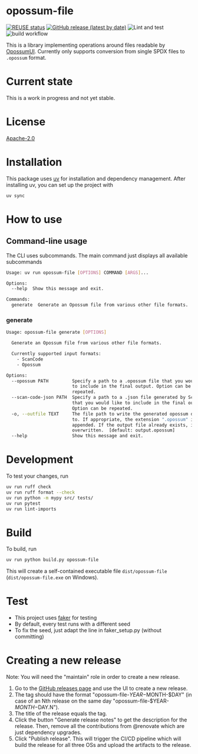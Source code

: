 <!--
SPDX-FileCopyrightText: TNG Technology Consulting GmbH <https://www.tngtech.com>

SPDX-License-Identifier: Apache-2.0
-->

# opossum-file

[![REUSE status](https://api.reuse.software/badge/git.fsfe.org/reuse/api)](https://api.reuse.software/info/git.fsfe.org/reuse/api)
[![GitHub release (latest by date)](https://img.shields.io/github/v/release/opossum-tool/opossum-file)](https://github.com/opossum-tool/opossum-file/releases/latest)
![Lint and test](https://github.com/opossum-tool/opossum-file/actions/workflows/lint_and_run_tests.yml/badge.svg)
![build workflow](https://github.com/opossum-tool/opossum-file/actions/workflows/build-and-e2e-test.yml/badge.svg)

This is a library implementing operations around files readable by [OpossumUI](https://github.com/opossum-tool/OpossumUI/).
Currently only supports conversion from single SPDX files to `.opossum` format.

# Current state

This is a work in progress and not yet stable.

# License

[Apache-2.0](LICENSE)

# Installation

This package uses [uv](https://docs.astral.sh/uv/) for installation and dependency management.
After installing uv, you can set up the project with

```bash
uv sync
```

# How to use

## Command-line usage
The CLI uses subcommands. The main command just displays all available subcommands
```bash
Usage: uv run opossum-file [OPTIONS] COMMAND [ARGS]...

Options:
  --help  Show this message and exit.

Commands:
  generate  Generate an Opossum file from various other file formats.
```

### generate

```bash
Usage: opossum-file generate [OPTIONS]

  Generate an Opossum file from various other file formats.

  Currently supported input formats:
    - ScanCode
    - Opossum

Options:
  --opossum PATH         Specify a path to a .opossum file that you would like
                         to include in the final output. Option can be
                         repeated.
  --scan-code-json PATH  Specify a path to a .json file generated by ScanCode
                         that you would like to include in the final output.
                         Option can be repeated.
  -o, --outfile TEXT     The file path to write the generated opossum document
                         to. If appropriate, the extension ".opossum" is
                         appended. If the output file already exists, it is
                         overwritten.  [default: output.opossum]
  --help                 Show this message and exit.


```

# Development

To test your changes, run

```bash
uv run ruff check
uv run ruff format --check
uv run python -m mypy src/ tests/
uv run pytest
uv run lint-imports
```

# Build

To build, run

```bash
uv run python build.py opossum-file
```

This will create a self-contained executable file `dist/opossum-file` (`dist/opossum-file.exe` on Windows).

# Test
* This project uses [faker](https://faker.readthedocs.io/en/master/) for testing
* By default, every test runs with a different seed
* To fix the seed, just adapt the line in faker_setup.py (without committing)

# Creating a new release

Note: You will need the "maintain" role in order to create a new release.

1. Go to the [GitHub releases page](https://github.com/opossum-tool/opossum-file/releases/new) and use the UI to create a new release.
2. The tag should have the format "opossum-file-$YEAR-$MONTH-$DAY" (in case of an Nth release on the same day "opossum-file-$YEAR-$MONTH-$DAY.N").
3. The title of the release equals the tag.
4. Click the button "Generate release notes" to get the description for the release. Then, remove all the contributions from @renovate which are just dependency upgrades.
5. Click "Publish release". This will trigger the CI/CD pipeline which will build the release for all three OSs and upload the artifacts to the release.